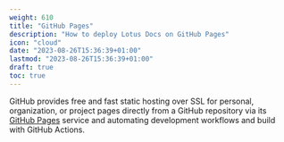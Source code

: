 ```yaml
---
weight: 610
title: "GitHub Pages"
description: "How to deploy Lotus Docs on GitHub Pages"
icon: "cloud"
date: "2023-08-26T15:36:39+01:00"
lastmod: "2023-08-26T15:36:39+01:00"
draft: true
toc: true
---
```


GitHub provides free and fast static hosting over SSL for personal, organization, or project pages directly from a GitHub repository via its [GitHub Pages](https://pages.github.com/) service and automating development workflows and build with GitHub Actions.